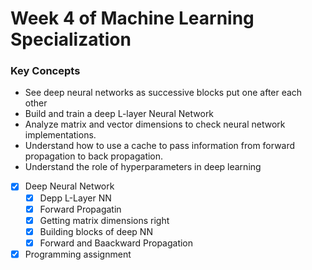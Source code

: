 # Week 4 of Machine Learning Specialization

### Key Concepts 
  - See deep neural networks as successive blocks put one after each other
  - Build and train a deep L-layer Neural Network 
  - Analyze matrix and vector dimensions to check neural network implementations.
  - Understand how to use a cache to pass information from forward propagation to back propagation.
  - Understand the role of hyperparameters in deep learning
  
 
- [x] Deep Neural Network
  - [x] Depp L-Layer NN
  - [x] Forward Propagatin
  - [x] Getting matrix dimensions right
  - [x] Building blocks of deep NN
  - [x] Forward and Baackward Propagation
 
- [x] Programming assignment
